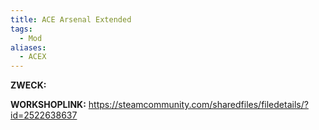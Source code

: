 ```yaml
---
title: ACE Arsenal Extended
tags:
  - Mod
aliases:
  - ACEX
---
```

**ZWECK:** 

**WORKSHOPLINK:** https://steamcommunity.com/sharedfiles/filedetails/?id=2522638637
 <script src="https://www.steamwidgets.net/api/resource/query?type=js&module=workshop&version=v1"></script>
<steam-workshop itemid="2522638637"></steam-workshop>